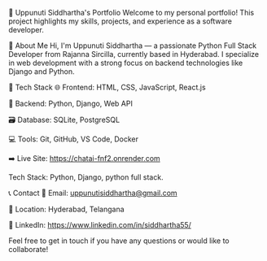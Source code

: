 💼 Uppunuti Siddhartha's Portfolio
Welcome to my personal portfolio! This project highlights my skills, projects, and experience as a software developer.

📌 About Me
Hi, I'm Uppunuti Siddhartha — a passionate Python Full Stack Developer from Rajanna Sircilla, currently based in Hyderabad. I specialize in web development with a strong focus on backend technologies like Django and Python.

🚀 Tech Stack
🌐 Frontend: HTML, CSS, JavaScript, React.js

🔧 Backend: Python, Django, Web API

🗃️ Database: SQLite, PostgreSQL

💻 Tools: Git, GitHub, VS Code, Docker

➡️ Live Site:  https://chatai-fnf2.onrender.com


Tech Stack: Python, Django, python full stack.

📞 Contact
📧 Email: uppunutisiddhartha@gmail.com

📍 Location: Hyderabad, Telangana

🔗 LinkedIn: https://www.linkedin.com/in/siddhartha55/

Feel free to get in touch if you have any questions or would like to collaborate!